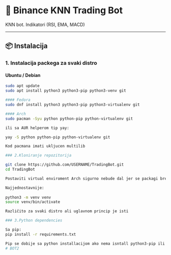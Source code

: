 # 🤖 Binance KNN Trading Bot

KNN bot. Indikatori (RSI, EMA, MACD)

---

## 📦 Instalacija

### 1. Instalacija packega za svaki distro 

#### Ubuntu / Debian
```bash
sudo apt update
sudo apt install python3 python3-pip python3-venv git

#### Fedora  
sudo dnf install python3 python3-pip python3-virtualenv git 

#### Arch 
sudo pacman -Syu python python-pip python-virtualenv git

ili sa AUR helperom tip yay:

yay -S python python-pip python-virtualenv git

Kod pacmana imati ukljucen multilib

### 2.Kloniranje repozitorija

git clone https://github.com/USERNAME/TradingBot.git
cd TradingBot

Postaviti virtual enviroment Arch sigurno nebude dal jer se packagi breakaju

Najjednostavnije: 
 
python3 -m venv venv
source venv/bin/activate

Različito za svaki distro ali uglavnom princip je isti

### 3.Python dependencies

Sa pip: 
pip install -r requirements.txt

Pip se dobije sa python installacijom ako nema isntall python3-pip ili python-virtualenv
# BOT2
